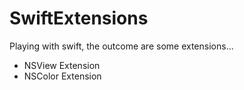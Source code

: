 SwiftExtensions
===============

Playing with swift, the outcome are some extensions... 

* NSView Extension
* NSColor Extension 
